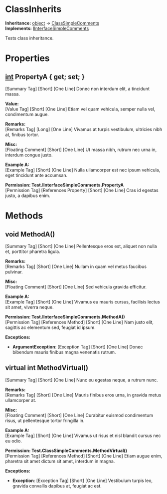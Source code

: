# ClassInherits

**Inheritance:** [object](https://docs.microsoft.com/en-us/dotnet/api/system.object) → [ClassSimpleComments](Test.ClassSimpleComments.md)  
**Implements:** [IInterfaceSimpleComments](Test.IInterfaceSimpleComments.md)  
  
Tests class inheritance.  
  
  

# Properties

## [int](https://docs.microsoft.com/en-us/dotnet/api/system.int32) PropertyA { get; set; }

[Summary Tag] [Short] [One Line] Donec non interdum elit, a tincidunt massa.  
  
  
**Value:**  
[Value Tag] [Short] [One Line] Etiam vel quam vehicula, semper nulla vel, condimentum augue.  
  
  
**Remarks:**  
[Remarks Tag] [Long] [One Line] Vivamus at turpis vestibulum, ultricies nibh at, finibus tortor.  
  
  
**Misc:**  
[Floating Comment] [Short] [One Line] Ut massa nibh, rutrum nec urna in, interdum congue justo.  
  
**Example A:**  
[Example Tag] [Short] [One Line] Nulla ullamcorper est nec ipsum vehicula, eget tincidunt ante accumsan.  
  
  
**Permission: Test.IInterfaceSimpleComments.PropertyA**  
[Permission Tag] [References Property] [Short] [One Line] Cras id egestas justo, a dapibus enim.  
  
  

# Methods

## void MethodA()

[Summary Tag] [Short] [One Line] Pellentesque eros est, aliquet non nulla et, porttitor pharetra ligula.  
  
  
**Remarks:**  
[Remarks Tag] [Short] [One Line] Nullam in quam vel metus faucibus pulvinar.  
  
  
**Misc:**  
[Floating Comment] [Short] [One Line] Sed vehicula gravida efficitur.  
  
**Example A:**  
[Example Tag] [Short] [One Line] Vivamus eu mauris cursus, facilisis lectus sit amet, viverra neque.  
  
  
**Permission: Test.IInterfaceSimpleComments.MethodA()**  
[Permission Tag] [References Method] [Short] [One Line] Nam justo elit, sagittis ac elementum sed, feugiat id ipsum.  
  
  
**Exceptions:**  
* **ArgumentException**: [Exception Tag] [Short] [One Line] Donec bibendum mauris finibus magna venenatis rutrum.  

  

## virtual int MethodVirtual()

[Summary Tag] [Short] [One Line] Nunc eu egestas neque, a rutrum nunc.  
  
  
**Remarks:**  
[Remarks Tag] [Short] [One Line] Mauris finibus eros urna, in gravida metus ullamcorper at.  
  
  
**Misc:**  
[Floating Comment] [Short] [One Line] Curabitur euismod condimentum risus, ut pellentesque tortor fringilla in.  
  
**Example A:**  
[Example Tag] [Short] [One Line] Vivamus ut risus et nisl blandit cursus nec eu odio.  
  
  
**Permission: Test.ClassSimpleComments.MethodVirtual()**  
[Permission Tag] [References Method] [Short] [One Line] Etiam augue enim, pharetra sit amet dictum sit amet, interdum in magna.  
  
  
**Exceptions:**  
* **Exception**: [Exception Tag] [Short] [One Line] Vestibulum turpis leo, gravida convallis dapibus at, feugiat ac est.  

  

